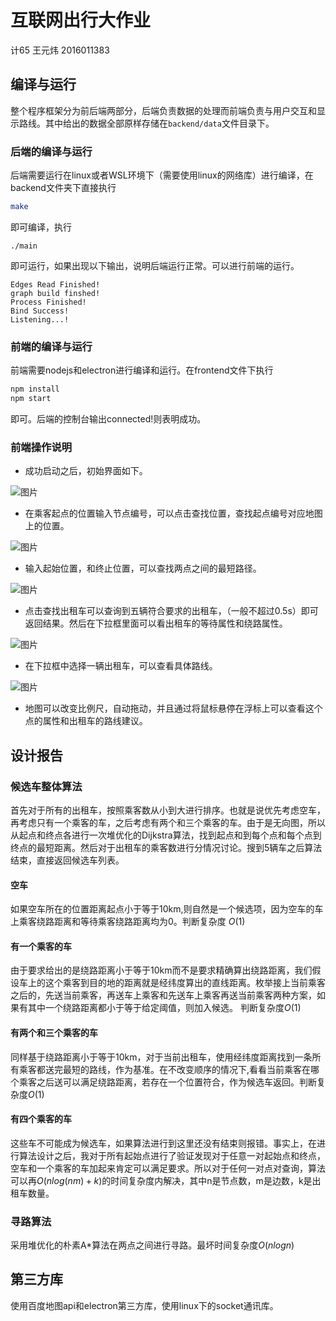 # 互联网出行大作业

计65 王元炜 2016011383

## 编译与运行

整个程序框架分为前后端两部分，后端负责数据的处理而前端负责与用户交互和显示路线。其中给出的数据全部原样存储在`backend/data`文件目录下。

### 后端的编译与运行

后端需要运行在linux或者WSL环境下（需要使用linux的网络库）进行编译，在backend文件夹下直接执行

```bash
make
```

即可编译，执行

```
./main
```

即可运行，如果出现以下输出，说明后端运行正常。可以进行前端的运行。

```
Edges Read Finished!
graph build finshed!
Process Finished!
Bind Success!
Listening...!
```

### 前端的编译与运行

前端需要nodejs和electron进行编译和运行。在frontend文件下执行

```bash
npm install
npm start
```

即可。后端的控制台输出connected!则表明成功。

### 前端操作说明

+ 成功启动之后，初始界面如下。

![图片](pic1.png)

+ 在乘客起点的位置输入节点编号，可以点击查找位置，查找起点编号对应地图上的位置。

![图片](pic2.png)

+ 输入起始位置，和终止位置，可以查找两点之间的最短路径。

![图片](pic2-5.png)

+ 点击查找出租车可以查询到五辆符合要求的出租车，（一般不超过0.5s）即可返回结果。然后在下拉框里面可以看出租车的等待属性和绕路属性。

![图片](pic3.png)

+ 在下拉框中选择一辆出租车，可以查看具体路线。

![图片](pic4.png)

+ 地图可以改变比例尺，自动拖动，并且通过将鼠标悬停在浮标上可以查看这个点的属性和出租车的路线建议。

## 设计报告

### 候选车整体算法

首先对于所有的出租车，按照乘客数从小到大进行排序。也就是说优先考虑空车，再考虑只有一个乘客的车，之后考虑有两个和三个乘客的车。由于是无向图，所以从起点和终点各进行一次堆优化的Dijkstra算法，找到起点和到每个点和每个点到终点的最短距离。然后对于出租车的乘客数进行分情况讨论。搜到5辆车之后算法结束，直接返回候选车列表。

#### 空车

如果空车所在的位置距离起点小于等于10km,则自然是一个候选项，因为空车的车上乘客绕路距离和等待乘客绕路距离均为0。判断复杂度 $O(1)$

#### 有一个乘客的车

由于要求给出的是绕路距离小于等于10km而不是要求精确算出绕路距离，我们假设车上的这个乘客到目的地的距离就是经纬度算出的直线距离。枚举接上当前乘客之后的，先送当前乘客，再送车上乘客和先送车上乘客再送当前乘客两种方案，如果有其中一个绕路距离都小于等于给定阈值，则加入候选。 判断复杂度$O(1)$

#### 有两个和三个乘客的车

同样基于绕路距离小于等于10km，对于当前出租车，使用经纬度距离找到一条所有乘客都送完最短的路线，作为基准。在不改变顺序的情况下,看看当前乘客在哪个乘客之后送可以满足绕路距离，若存在一个位置符合，作为候选车返回。判断复杂度$O(1)$

#### 有四个乘客的车

这些车不可能成为候选车，如果算法进行到这里还没有结束则报错。事实上，在进行算法设计之后，我对于所有起始点进行了验证发现对于任意一对起始点和终点，空车和一个乘客的车加起来肯定可以满足要求。所以对于任何一对点对查询，算法可以再$O(nlog(nm)+k)$的时间复杂度内解决，其中n是节点数，m是边数，k是出租车数量。

### 寻路算法

采用堆优化的朴素A*算法在两点之间进行寻路。最坏时间复杂度$O(nlogn)$

## 第三方库

使用百度地图api和electron第三方库，使用linux下的socket通讯库。
